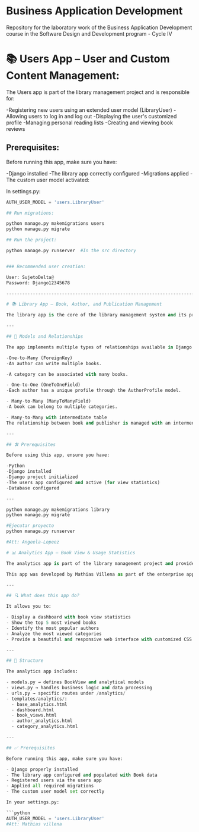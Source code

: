 # Business Application Development
Repository for the laboratory work of the Business Application Development course in the Software Design and Development program - Cycle IV

# 📚 Users App – User and Custom Content Management:

The Users app is part of the library management project and is responsible for:

-Registering new users using an extended user model (LibraryUser)
-Allowing users to log in and log out
-Displaying the user's customized profile
-Managing personal reading lists
-Creating and viewing book reviews

## Prerequisites:

Before running this app, make sure you have:

-Django installed
-The library app correctly configured
-Migrations applied
-The custom user model activated:

In settings.py:
```python
AUTH_USER_MODEL = 'users.LibraryUser'

## Run migrations:

python manage.py makemigrations users
python manage.py migrate

## Run the project:

python manage.py runserver  #In the src directory


### Recommended user creation:

User: SujetoDelta@
Password: Django12345678

------------------------------------------------------------------------

# 📚 Library App – Book, Author, and Publication Management

The library app is the core of the library management system and its primary goal is to manage all information related to books, authors, publishers, categories, and book views. It is an integral part of the Business Application Development project aimed at libraries.

---

## 🧩 Models and Relationships

The app implements multiple types of relationships available in Django:

-One-to-Many (ForeignKey)
-An author can write multiple books.

-A category can be associated with many books.

- One-to-One (OneToOneField)
-Each author has a unique profile through the AuthorProfile model.

- Many-to-Many (ManyToManyField)
-A book can belong to multiple categories.

- Many-to-Many with intermediate table
The relationship between book and publisher is managed with an intermediate table called Publication, which also stores fields like country and publication date.

---

## 🛠️ Prerequisites

Before using this app, ensure you have:

-Python
-Django installed
-Django project initialized
-The users app configured and active (for view statistics)
-Database configured

---

python manage.py makemigrations library
python manage.py migrate

#Ejecutar proyecto
python manage.py runserver

#Att: Angeela-Lopeez

# 📊 Analytics App – Book View & Usage Statistics

The analytics app is part of the library management project and provides advanced data analysis features related to books, authors, and categories.

This app was developed by Mathias Villena as part of the enterprise application development lab. 💻✨

---

## 🔍 What does this app do?

It allows you to:

- Display a dashboard with book view statistics
- Show the top 5 most viewed books
- Identify the most popular authors
- Analyze the most viewed categories
- Provide a beautiful and responsive web interface with customized CSS styling

---

## 📁 Structure

The analytics app includes:

- models.py → defines BookView and analytical models
- views.py → handles business logic and data processing
- urls.py → specific routes under /analytics/
- templates/analytics/:
  - base_analytics.html
  - dashboard.html
  - book_views.html
  - author_analytics.html
  - category_analytics.html

---

## ✅ Prerequisites

Before running this app, make sure you have:

- Django properly installed
- The library app configured and populated with Book data
- Registered users via the users app
- Applied all required migrations
- The custom user model set correctly

In your settings.py:

```python
AUTH_USER_MODEL = 'users.LibraryUser'
#Att: Mathias villena
